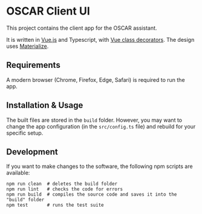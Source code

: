 # OSCAR Client UI

This project contains the client app for the OSCAR assistant.

It is written in [Vue.js](https://vuejs.org/) and Typescript, with [Vue class decorators](https://github.com/vuejs/vue-class-component). The design uses [Materialize](http://materializecss.com/).

## Requirements

A modern browser (Chrome, Firefox, Edge, Safari) is required to run the app.

## Installation & Usage

The built files are stored in the `build` folder. However, you may want to change the app configuration (in the `src/config.ts` file) and rebuild for your specific setup.

## Development

If you want to make changes to the software, the following npm scripts are available:

```
npm run clean  # deletes the build folder
npm run lint   # checks the code for errors
npm run build  # compiles the source code and saves it into the "build" folder
npm test       # runs the test suite
```
